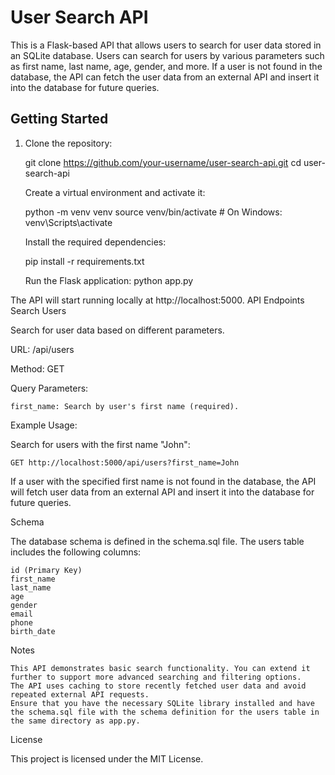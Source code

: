 # User Search API

This is a Flask-based API that allows users to search for user data stored in an SQLite database. Users can search for users by various parameters such as first name, last name, age, gender, and more. If a user is not found in the database, the API can fetch the user data from an external API and insert it into the database for future queries.

## Getting Started

1. Clone the repository:

   git clone https://github.com/your-username/user-search-api.git
   cd user-search-api

    Create a virtual environment and activate it:
    
    python -m venv venv
    source venv/bin/activate  # On Windows: venv\Scripts\activate

    Install the required dependencies:

    pip install -r requirements.txt

    Run the Flask application:
    python app.py

The API will start running locally at http://localhost:5000.
API Endpoints
Search Users

Search for user data based on different parameters.

URL: /api/users

Method: GET

Query Parameters:

    first_name: Search by user's first name (required).

Example Usage:

Search for users with the first name "John":

    GET http://localhost:5000/api/users?first_name=John

If a user with the specified first name is not found in the database, the API will fetch user data from an external API and insert it into the database for future queries.

Schema

The database schema is defined in the schema.sql file. The users table includes the following columns:

    id (Primary Key)
    first_name
    last_name
    age
    gender
    email
    phone
    birth_date

Notes

    This API demonstrates basic search functionality. You can extend it further to support more advanced searching and filtering options.
    The API uses caching to store recently fetched user data and avoid repeated external API requests.
    Ensure that you have the necessary SQLite library installed and have the schema.sql file with the schema definition for the users table in the same directory as app.py.

License

This project is licensed under the MIT License.